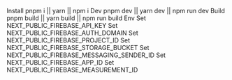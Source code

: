 Install
pnpm i || yarn || npm i
Dev
pnpm dev || yarn dev || npm run dev
Build
pnpm build || yarn build || npm run build
Env
Set NEXT_PUBLIC_FIREBASE_API_KEY
Set NEXT_PUBLIC_FIREBASE_AUTH_DOMAIN
Set NEXT_PUBLIC_FIREBASE_PROJECT_ID
Set NEXT_PUBLIC_FIREBASE_STORAGE_BUCKET
Set NEXT_PUBLIC_FIREBASE_MESSAGING_SENDER_ID
Set NEXT_PUBLIC_FIREBASE_APP_ID
Set NEXT_PUBLIC_FIREBASE_MEASUREMENT_ID
